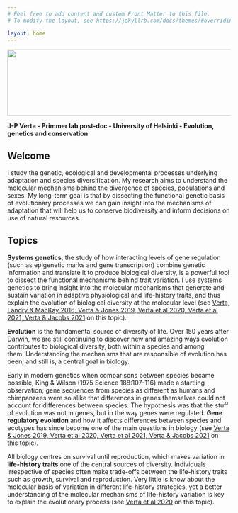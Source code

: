 ```yaml
---
# Feel free to add content and custom Front Matter to this file.
# To modify the layout, see https://jekyllrb.com/docs/themes/#overriding-theme-defaults

layout: home
---
```

<img align="center" width="800" height="150" src="http://jpverta.github.io/figures/frontMatterJPV.jpg">

**J-P Verta - Primmer lab post-doc - University of Helsinki - Evolution, genetics and conservation**

## Welcome

I study the genetic, ecological and developmental processes underlying adaptation and species diversification. My research aims to understand the molecular mechanisms behind the divergence of species, populations and sexes. My long-term goal is that by dissecting the functional genetic basis of evolutionary processes we can gain insight into the mechanisms of adaptation that will help us to conserve biodiversity and inform decisions on use of natural resources.

## Topics

**Systems genetics**, the study of how interacting levels of gene regulation (such as epigenetic marks and gene transcription) combine genetic information and translate it to produce biological diversity, is a powerful tool to dissect the functional mechanisms behind trait variation. I use systems genetics to bring insight into the molecular mechanisms that generate and sustain variation in adaptive physiological and life-history traits, and thus explain the evolution of biological diversity at the molecular level (see [Verta, Landry & MacKay 2016, Verta & Jones 2019, Verta et al 2020, Verta et al 2021, Verta & Jacobs 2021](papers.md) on this topic).

**Evolution** is the fundamental source of diversity of life. Over 150 years after Darwin, we are still continuing to discover new and amazing ways evolution contributes to biological diversity, both within a species and among them. Understanding the mechanisms that are responsible of evolution has been, and still is, a central goal in biology.

Early in modern genetics when comparisons between species became possible, King & Wilson (1975 Science 188:107-116) made a startling observation; gene sequences from species as different as humans and chimpanzees were so alike that differences in genes themselves could not account for differences between species. The hypothesis was that the stuff of evolution was not in genes, but in the way genes were regulated. **Gene regulatory evolution** and how it affects differences between species and ecotypes has since become one of the main questions in biology (see [Verta & Jones 2019, Verta et al 2020, Verta et al 2021, Verta & Jacobs 2021](papers.md) on this topic).

All biology centres on survival until reproduction, which makes variation in **life-history traits** one of the central sources of diversity. Individuals irrespective of species often make trade-offs between the life-history traits such as growth, survival and reproduction. Very little is know about the molecular basis of variation in different life-history strategies, yet a better understanding of the molecular mechanisms of life-history variation is key to explain the evolutionary process (see [Verta et al 2020](papers.md) on this topic).


